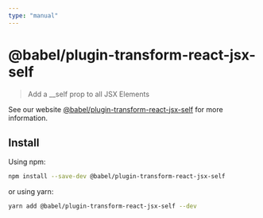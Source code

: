 ```yaml
---
type: "manual"
---
```


# @babel/plugin-transform-react-jsx-self

> Add a __self prop to all JSX Elements

See our website [@babel/plugin-transform-react-jsx-self](https://babeljs.io/docs/babel-plugin-transform-react-jsx-self) for more information.

## Install

Using npm:

```sh
npm install --save-dev @babel/plugin-transform-react-jsx-self
```

or using yarn:

```sh
yarn add @babel/plugin-transform-react-jsx-self --dev
```
